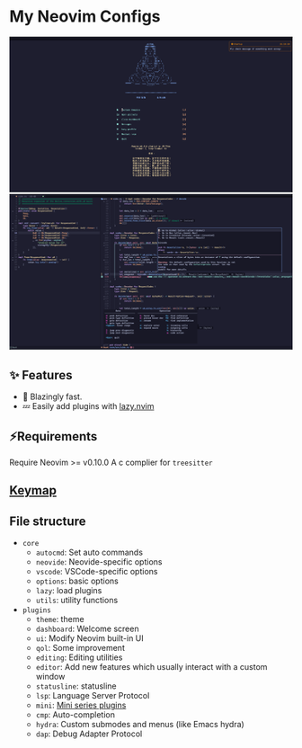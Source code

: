 # My Neovim Configs

![Dashboard](./static/dashboard.png)
![lsp](./static/lsp.png)

</div>

## ✨ Features

- 🚀 Blazingly fast.
- 💤 Easily add plugins with [lazy.nvim](https://github.com/folke/lazy.nvim)

## ⚡️Requirements

Require Neovim >= v0.10.0
A c complier for `treesitter`

## [Keymap](./KEYMAP.md "Plugins")

## File structure

- `core`
  - `autocmd`: Set auto commands
  - `neovide`: Neovide-specific options
  - `vscode`: VSCode-specific options
  - `options`: basic options
  - `lazy`: load plugins
  - `utils`: utility functions
- `plugins`
  - `theme`: theme
  - `dashboard`: Welcome screen
  - `ui`: Modify Neovim built-in UI
  - `qol`: Some improvement
  - `editing`: Editing utilities
  - `editor`: Add new features which usually interact with a custom window
  - `statusline`: statusline
  - `lsp`: Language Server Protocol
  - `mini`: [Mini series plugins](https://github.com/echasnovski/mini.nvim)
  - `cmp`: Auto-completion
  - `hydra`: Custom submodes and menus (like Emacs hydra)
  - `dap`: Debug Adapter Protocol
